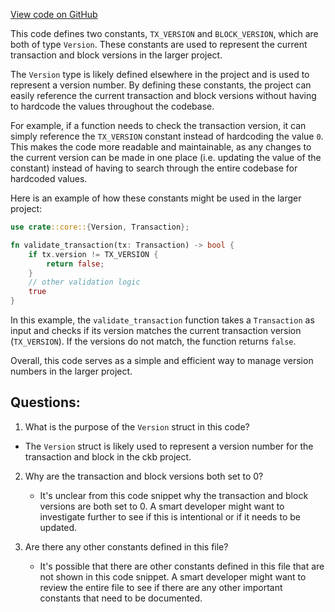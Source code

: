 [View code on GitHub](https://github.com/nervosnetwork/ckb/util/types/src/constants.rs)

This code defines two constants, `TX_VERSION` and `BLOCK_VERSION`, which are both of type `Version`. These constants are used to represent the current transaction and block versions in the larger project. 

The `Version` type is likely defined elsewhere in the project and is used to represent a version number. By defining these constants, the project can easily reference the current transaction and block versions without having to hardcode the values throughout the codebase. 

For example, if a function needs to check the transaction version, it can simply reference the `TX_VERSION` constant instead of hardcoding the value `0`. This makes the code more readable and maintainable, as any changes to the current version can be made in one place (i.e. updating the value of the constant) instead of having to search through the entire codebase for hardcoded values. 

Here is an example of how these constants might be used in the larger project:

```rust
use crate::core::{Version, Transaction};

fn validate_transaction(tx: Transaction) -> bool {
    if tx.version != TX_VERSION {
        return false;
    }
    // other validation logic
    true
}
```

In this example, the `validate_transaction` function takes a `Transaction` as input and checks if its version matches the current transaction version (`TX_VERSION`). If the versions do not match, the function returns `false`. 

Overall, this code serves as a simple and efficient way to manage version numbers in the larger project.
## Questions: 
 1. What is the purpose of the `Version` struct in this code?
   - The `Version` struct is likely used to represent a version number for the transaction and block in the ckb project.

2. Why are the transaction and block versions both set to 0?
   - It's unclear from this code snippet why the transaction and block versions are both set to 0. A smart developer might want to investigate further to see if this is intentional or if it needs to be updated.

3. Are there any other constants defined in this file?
   - It's possible that there are other constants defined in this file that are not shown in this code snippet. A smart developer might want to review the entire file to see if there are any other important constants that need to be documented.
